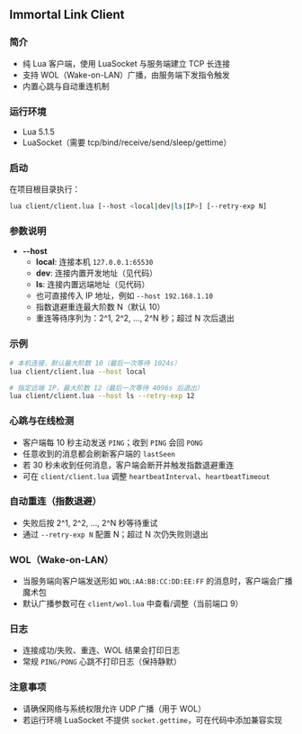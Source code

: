 ## Immortal Link Client

### 简介
- 纯 Lua 客户端，使用 LuaSocket 与服务端建立 TCP 长连接
- 支持 WOL（Wake-on-LAN）广播，由服务端下发指令触发
- 内置心跳与自动重连机制

### 运行环境
- Lua 5.1.5
- LuaSocket（需要 tcp/bind/receive/send/sleep/gettime）

### 启动
在项目根目录执行：
```bash
lua client/client.lua [--host <local|dev|ls|IP>] [--retry-exp N]
```

### 参数说明
- **--host**
  - **local**: 连接本机 `127.0.0.1:65530`
  - **dev**: 连接内置开发地址（见代码）
  - **ls**:  连接内置远端地址（见代码）
  - 也可直接传入 IP 地址，例如 `--host 192.168.1.10`
  - 指数退避重连最大阶数 N（默认 10）
  - 重连等待序列为：2^1, 2^2, ..., 2^N 秒；超过 N 次后退出

### 示例
```bash
# 本机连接，默认最大阶数 10（最后一次等待 1024s）
lua client/client.lua --host local

# 指定远端 IP，最大阶数 12（最后一次等待 4096s 后退出）
lua client/client.lua --host ls --retry-exp 12
```

### 心跳与在线检测
- 客户端每 10 秒主动发送 `PING`；收到 `PING` 会回 `PONG`
- 任意收到的消息都会刷新客户端的 `lastSeen`
- 若 30 秒未收到任何消息，客户端会断开并触发指数退避重连
- 可在 `client/client.lua` 调整 `heartbeatInterval`、`heartbeatTimeout`

### 自动重连（指数退避）
- 失败后按 2^1, 2^2, ..., 2^N 秒等待重试
- 通过 `--retry-exp N` 配置 N；超过 N 次仍失败则退出

### WOL（Wake-on-LAN）
- 当服务端向客户端发送形如 `WOL:AA:BB:CC:DD:EE:FF` 的消息时，客户端会广播魔术包
- 默认广播参数可在 `client/wol.lua` 中查看/调整（当前端口 9）

### 日志
- 连接成功/失败、重连、WOL 结果会打印日志
- 常规 `PING/PONG` 心跳不打印日志（保持静默）

### 注意事项
- 请确保网络与系统权限允许 UDP 广播（用于 WOL）
- 若运行环境 LuaSocket 不提供 `socket.gettime`，可在代码中添加兼容实现
